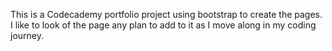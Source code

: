 This is a Codecademy portfolio project using bootstrap to create the pages. I like to look of the page any plan to add to it as I move along in my coding journey.